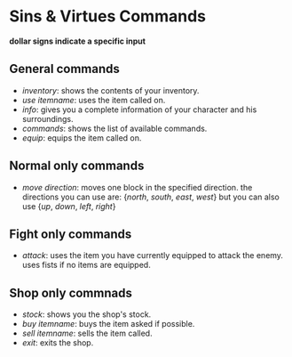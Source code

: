 # Sins & Virtues Commands
**dollar signs indicate a specific input**

## General commands
*   *inventory*: shows the contents of your inventory.
*   *use* $item name$: uses the item called on.
*   *info*: gives you a complete information of your character and his surroundings.
*   *commands*: shows the list of available commands.
*   *equip*: equips the item called on.

## Normal only commands
*   *move* $direction$: moves one block in the specified direction. the directions you can use are: {*north*, *south*, *east*, *west*} but you can also use {*up*, *down*, *left*, *right*}

## Fight only commands
*   *attack*: uses the item you have currently equipped to attack the enemy. uses fists if no items are equipped.

## Shop only commnads
*   *stock*: shows you the shop's stock.
*   *buy* $item name$: buys the item asked if possible. 
*   *sell* $item name$: sells the item called.
*   *exit*: exits the shop.
